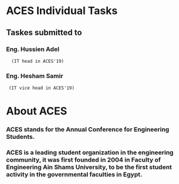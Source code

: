 # ACES Individual Tasks
## Taskes submitted to 
### Eng. Hussien Adel 
      (IT head in ACES'19)
### Eng. Hesham Samir 
     (IT vice head in ACES'19)


# About ACES
### ACES stands for the Annual Conference for Engineering Students. 
### ACES is a leading student organization in the engineering community, it was first founded in 2004 in Faculty of Engineering Ain Shams University, to be the first student activity in the governmental faculties in Egypt.
